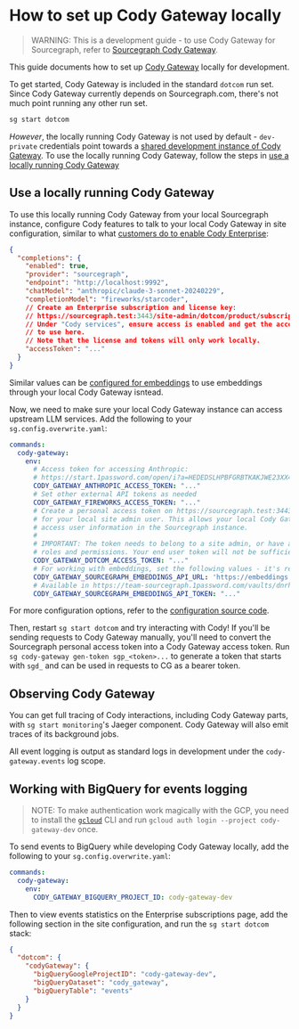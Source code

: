 # How to set up Cody Gateway locally

> WARNING: This is a development guide - to use Cody Gateway for Sourcegraph, refer to [Sourcegraph Cody Gateway](https://sourcegraph.com/docs/cody/core-concepts/cody-gateway).

This guide documents how to set up [Cody Gateway](https://handbook.sourcegraph.com/departments/engineering/teams/cody/cody-gateway/) locally for development.

To get started, Cody Gateway is included in the standard `dotcom` run set.
Since Cody Gateway currently depends on Sourcegraph.com, there's not much point running any other run set.

```sh
sg start dotcom
```

*However*, the locally running Cody Gateway is not used by default - `dev-private` credentials point towards a [shared development instance of Cody Gateway](https://handbook.sourcegraph.com/departments/engineering/teams/cody/cody-gateway/).
To use the locally running Cody Gateway, follow the steps in [use a locally running Cody Gateway](#use-a-locally-running-cody-gateway)

## Use a locally running Cody Gateway

To use this locally running Cody Gateway from your local Sourcegraph instance, configure Cody features to talk to your local Cody Gateway in site configuration, similar to what [customers do to enable Cody Enterprise](https://sourcegraph.com/docs/cody/overview/enable-cody-enterprise):

```json
{
  "completions": {
    "enabled": true,
    "provider": "sourcegraph",
    "endpoint": "http://localhost:9992",
    "chatModel": "anthropic/claude-3-sonnet-20240229",
    "completionModel": "fireworks/starcoder",
    // Create an Enterprise subscription and license key:
    // https://sourcegraph.test:3443/site-admin/dotcom/product/subscriptions
    // Under "Cody services", ensure access is enabled and get the access token
    // to use here.
    // Note that the license and tokens will only work locally.
    "accessToken": "..."
  }
}
```

Similar values can be [configured for embeddings](https://sourcegraph.com/docs/cody/core-concepts/embeddings) to use embeddings through your local Cody Gateway isntead.

Now, we need to make sure your local Cody Gateway instance can access upstream LLM services.
Add the following to your `sg.config.overwrite.yaml`:

```yaml
commands:
  cody-gateway:
    env:
      # Access token for accessing Anthropic:
      # https://start.1password.com/open/i?a=HEDEDSLHPBFGRBTKAKJWE23XX4&h=my.1password.com&i=athw572l6xqqvtnbbgadevgbqi&v=dnrhbauihkhjs5ag6vszsme45a
      CODY_GATEWAY_ANTHROPIC_ACCESS_TOKEN: "..."
      # Set other external API tokens as needed
      CODY_GATEWAY_FIREWORKS_ACCESS_TOKEN: "..."
      # Create a personal access token on https://sourcegraph.test:3443/user/settings/tokens
      # for your local site admin user. This allows your local Cody Gateway to
      # access user information in the Sourcegraph instance.
      #
      # IMPORTANT: The token needs to belong to a site admin, or have additional
      # roles and permissions. Your end user token will not be sufficient.
      CODY_GATEWAY_DOTCOM_ACCESS_TOKEN: "..."
      # For working with embeddings, set the following values - it's recommended to use the dev deployment.
      CODY_GATEWAY_SOURCEGRAPH_EMBEDDINGS_API_URL: 'https://embeddings.sgdev.org/v2/models/st-multi-qa-mpnet-base-dot-v1/infer' # Replace model name as needed
      # Available in https://team-sourcegraph.1password.com/vaults/dnrhbauihkhjs5ag6vszsme45a/allitems/nigajmdgojg3uwzd5237jfoygm
      CODY_GATEWAY_SOURCEGRAPH_EMBEDDINGS_API_TOKEN: "..."
```

For more configuration options, refer to the [configuration source code](https://github.com/sourcegraph/sourcegraph/blob/main/cmd/cody-gateway/shared/config.go#L60).

Then, restart `sg start dotcom` and try interacting with Cody!
If you'll be sending requests to Cody Gateway manually, you'll need to convert the Sourcegraph personal access token into a Cody Gateway access token. Run `sg cody-gateway gen-token sgp_<token>...` to generate a token that starts with `sgd_` and can be used in requests to CG as a bearer token.

## Observing Cody Gateway

You can get full tracing of Cody interactions, including Cody Gateway parts, with `sg start monitoring`'s Jaeger component.
Cody Gateway will also emit traces of its background jobs.

All event logging is output as standard logs in development under the `cody-gateway.events` log scope.

## Working with BigQuery for events logging

> NOTE: To make authentication work magically with the GCP, you need to install the [`gcloud`](https://cloud.google.com/sdk/docs/install-sdk) CLI and
run `gcloud auth login --project cody-gateway-dev` once.

To send events to BigQuery while developing Cody Gateway locally, add the following to your `sg.config.overwrite.yaml`:

```yaml
commands:
  cody-gateway:
    env:
      CODY_GATEWAY_BIGQUERY_PROJECT_ID: cody-gateway-dev
```

Then to view events statistics on the Enterprise subscriptions page, add the following section in the site configuration, and run the `sg start dotcom` stack:

```json
{
  "dotcom": {
    "codyGateway": {
      "bigQueryGoogleProjectID": "cody-gateway-dev",
      "bigQueryDataset": "cody_gateway",
      "bigQueryTable": "events"
    }
  }
}
```
